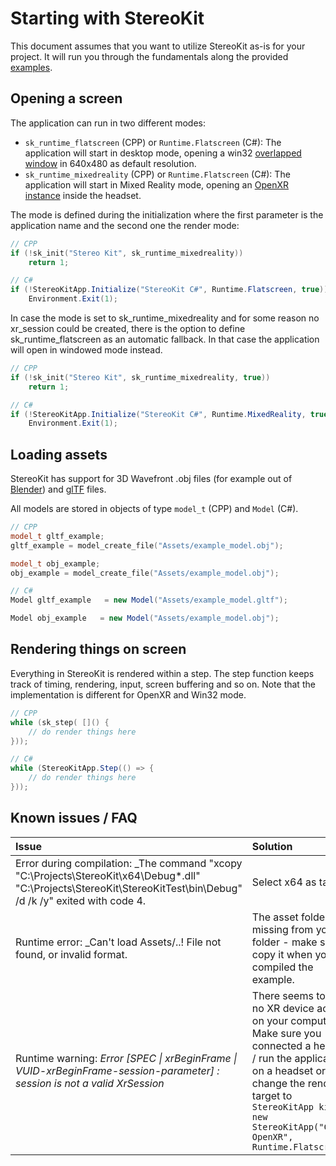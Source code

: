 # Starting with StereoKit

This document assumes that you want to utilize StereoKit as-is for your project. It will run you through the fundamentals along the provided [examples](https://github.com/maluoi/StereoKit/tree/master/Examples).


## Opening a screen

The application can run in two different modes:

- `sk_runtime_flatscreen` (CPP) or `Runtime.Flatscreen` (C#): The application will start in desktop mode, opening a win32 [overlapped window](https://docs.microsoft.com/en-us/windows/win32/winmsg/window-styles) in 640x480 as default resolution.
- `sk_runtime_mixedreality` (CPP) or `Runtime.Flatscreen` (C#): The application will start in Mixed Reality mode, opening an [OpenXR instance](https://www.khronos.org/registry/OpenXR/specs/0.90/man/html/xrCreateInstance.html) inside the headset.

The mode is defined during the initialization where the first parameter is the application name and the second one the render mode:

```cpp
// CPP
if (!sk_init("Stereo Kit", sk_runtime_mixedreality))
	return 1;
```

```csharp
// C#
if (!StereoKitApp.Initialize("StereoKit C#", Runtime.Flatscreen, true))
	Environment.Exit(1);
``` 

In case the mode is set to sk_runtime_mixedreality and for some reason no xr_session could be created, there is the option to define sk_runtime_flatscreen as an automatic fallback. In that case the application will open in windowed mode instead.

```cpp
// CPP
if (!sk_init("Stereo Kit", sk_runtime_mixedreality, true))
	return 1;
```

```csharp
// C#
if (!StereoKitApp.Initialize("StereoKit C#", Runtime.MixedReality, true))
	Environment.Exit(1);
``` 


## Loading assets

StereoKit has support for 3D Wavefront .obj files (for example out of [Blender](https://docs.blender.org/manual/en/dev/addons/io_scene_obj.html?highlight=obj)) and [glTF](https://www.khronos.org/gltf/) files.

All models are stored in objects of type `model_t` (CPP) and `Model` (C#).

```cpp
// CPP
model_t gltf_example;
gltf_example = model_create_file("Assets/example_model.obj");

model_t obj_example;
obj_example = model_create_file("Assets/example_model.obj");
```

```csharp
// C#
Model gltf_example   = new Model("Assets/example_model.gltf");

Model obj_example   = new Model("Assets/example_model.obj");
```


## Rendering things on screen

Everything in StereoKit is rendered within a step. The step function keeps track of timing, rendering, input, screen buffering and so on. Note that the implementation is different for OpenXR and Win32 mode.

```cpp
// CPP
while (sk_step( []() {
	// do render things here
}));
```

```csharp
// C#
while (StereoKitApp.Step(() => {
	// do render things here
}));
```


## Known issues / FAQ

| Issue | Solution |
| :--- | :--- |
| Error during compilation: _The command "xcopy "C:\Projects\StereoKit\\x64\Debug\*.dll" "C:\Projects\StereoKit\StereoKitTest\bin\Debug\" /d /k /y" exited with code 4. | Select x64 as target. |
| Runtime error: _Can't load Assets/..! File not found, or invalid format. | The asset folder is missing from your folder - make sure to copy it when you compiled the example. |
| Runtime warning: _Error [SPEC \| xrBeginFrame \| VUID-xrBeginFrame-session-parameter] : session is not a valid XrSession_  | There seems to be no XR device active on your computer. Make sure you connected a headset / run the application on a headset or change the render target to `StereoKitApp kit = new StereoKitApp("CSharp OpenXR", Runtime.Flatscreen);` |

